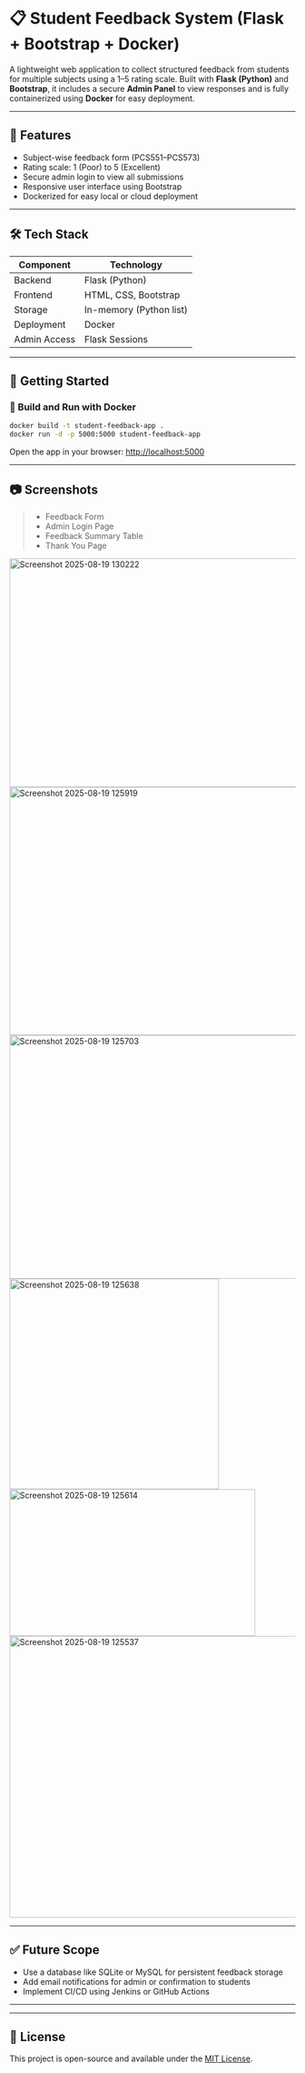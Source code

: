 
# 📋 Student Feedback System (Flask + Bootstrap + Docker)

A lightweight web application to collect structured feedback from students for multiple subjects using a 1–5 rating scale. Built with **Flask (Python)** and **Bootstrap**, it includes a secure **Admin Panel** to view responses and is fully containerized using **Docker** for easy deployment.

---

## 🔧 Features
- Subject-wise feedback form (PCS551–PCS573)
- Rating scale: 1 (Poor) to 5 (Excellent)
- Secure admin login to view all submissions
- Responsive user interface using Bootstrap
- Dockerized for easy local or cloud deployment

---

## 🛠 Tech Stack
| Component     | Technology         |
|---------------|--------------------|
| Backend       | Flask (Python)     |
| Frontend      | HTML, CSS, Bootstrap |
| Storage       | In-memory (Python list) |
| Deployment    | Docker             |
| Admin Access  | Flask Sessions     |

---

## 🚀 Getting Started

### 🔨 Build and Run with Docker
```bash
docker build -t student-feedback-app .
docker run -d -p 5000:5000 student-feedback-app
```

Open the app in your browser: [http://localhost:5000](http://localhost:5000)

---

## 📷 Screenshots


> - Feedback Form
> - Admin Login Page
> - Feedback Summary Table
> - Thank You Page
<img width="1234" height="402" alt="Screenshot 2025-08-19 130222" src="https://github.com/user-attachments/assets/b68b2238-0122-464d-9e3e-1b820efbe243" />
<img width="1291" height="436" alt="Screenshot 2025-08-19 125919" src="https://github.com/user-attachments/assets/e3cb5b52-3f52-4eaf-9082-f235af7de9eb" />
<img width="1274" height="428" alt="Screenshot 2025-08-19 125703" src="https://github.com/user-attachments/assets/7100bc3f-9972-43f7-a2c0-e64f905d3ec0" />
<img width="369" height="370" alt="Screenshot 2025-08-19 125638" src="https://github.com/user-attachments/assets/7034fdfb-c814-42b5-83d0-e84b0262a490" />
<img width="433" height="258" alt="Screenshot 2025-08-19 125614" src="https://github.com/user-attachments/assets/7b314748-e0f0-4e7d-a572-3b3e561cbd4d" />
<img width="1146" height="495" alt="Screenshot 2025-08-19 125537" src="https://github.com/user-attachments/assets/bb9924f9-61ea-477c-8523-bfa6fb0aec8e" />



---

## ✅ Future Scope
- Use a database like SQLite or MySQL for persistent feedback storage
- Add email notifications for admin or confirmation to students
- Implement CI/CD using Jenkins or GitHub Actions

---



---

## 📄 License
This project is open-source and available under the [MIT License](LICENSE).
